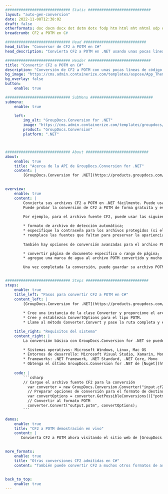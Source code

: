 ```yaml
---
############################# Static ############################
layout: "auto-gen-conversion"
date: 2022-11-08T12:38:02
draft: false
otherformats: doc docm docx dot dotm dotx fodp htm html mht mhtml odp odt otp pot potm potx pps ppsm ppsx ppt pptm pptx rtf
breadcrumb: CF2 a POTM en C#

############################# Head ############################
head_title: "Conversor de CF2 a POTM en C#"
head_description: "Convierta CF2 a POTM en .NET usando unas pocas líneas de código. Utilice la API de conversión de documentos de GroupDocs para convertir más de 160 formatos de archivo."

############################# Header ############################
title: "Convertir CF2 a POTM en C#"
description: "Conversión de CF2 a POTM con unas pocas líneas de código .NET"
bg_image: "https://cms.admin.containerize.com/templates/aspose/App_Themes/V3/images/bg/header1.png"
bg_overlay: false
button:
    enable: true

############################# SubMenu ############################
submenu:
    enable: true

    left:
        img_alt: "GroupDocs.Conversion for .NET"
        image: "https://cms.admin.containerize.com/templates/groupdocs/images/product-logos/90x90-noborder/groupdocs-conversion-net.png"
        product: "GroupDocs.Conversion"
        platform: ".NET"



############################# About ############################
about:
    enable: true
    title: "Acerca de la API de GroupDocs.Conversion for .NET"
    content: |
        [GroupDocs.Conversion for .NET](https://products.groupdocs.com/conversion/net/) se puede usar para convertir Microsoft Word, Excel, PowerPoint, PDF, Visio y otros formatos. GroupDocs.Conversion es una API independiente que es adecuada para sistemas internos y de back-end donde se requiere un alto rendimiento. No depende de ningún software como Microsoft u Open Office.
    

overview:
    enable: true
    content: |
        Convierta sus archivos CF2 a POTM en .NET fácilmente. Puede usar solo un par de líneas de código C# en cualquier plataforma de su elección, como Windows, Linux, macOS.
        Puede probar la conversión de CF2 a POTM de forma gratuita y evaluar la calidad de los resultados de la conversión. Junto con los escenarios de conversión de archivos simples, puede probar opciones más avanzadas para cargar el archivo de origen CF2 y para guardar el resultado de salida POTM. 
        
        Por ejemplo, para el archivo fuente CF2, puede usar las siguientes opciones de carga:

        * formato de archivo de detección automática;
        * especifique la contraseña para los archivos protegidos (si el formato de archivo lo admite);
        * reemplace las fuentes que faltan para preservar la apariencia del documento.
        
        También hay opciones de conversión avanzadas para el archivo POTM:

        * convertir página de documento específico o rango de página;
        * agregue una marca de agua al archivo POTM convertido y mucho más.

        Una vez completada la conversión, puede guardar su archivo POTM en la ruta del archivo local o en cualquier almacenamiento de terceros como FTP, Amazon S3, Google Drive, Dropbox, etc. Tenga en cuenta que para convertir CF2 a POTM no es necesario instalar ningún software adicional, como MS Office, Open Office, Adobe Acrobat Reader, etc.


############################# Steps ############################
steps:
    enable: true
    title_left: "Pasos para convertir CF2 a POTM en C#"
    content_left: |
        [GroupDocs.Conversion for .NET](https://products.groupdocs.com/conversion/net/) facilita a los desarrolladores convertir un archivo CF2 a POTM con unas pocas líneas de código.
        
        * Cree una instancia de la clase Converter y proporcione el archivo CF2 con la ruta completa
        * Cree y establezca ConvertOptions para el tipo POTM.
        * Llame al método Converter.Convert y pase la ruta completa y el formato (POTM) como parámetro

    title_right: "Requisitos del sistema"
    content_right: |
        La conversión básica con GroupDocs.Conversion for .NET se puede realizar en unos pocos pasos simples. Nuestras API son compatibles con todas las principales plataformas y sistemas operativos. Antes de ejecutar el código a continuación, asegúrese de tener instalados los siguientes requisitos previos en su sistema.

        * Sistemas operativos: Microsoft Windows, Linux, Mac OS
        * Entornos de desarrollo: Microsoft Visual Studio, Xamarin, MonoDevelop
        * Frameworks: .NET Framework, .NET Standard, .NET Core, Mono
        * Obtenga el último GroupDocs.Conversion for .NET de [Nuget](https://www.nuget.org/packages/groupdocs.conversion)
         
    code: |
        ```csharp    
        // Cargue el archivo fuente CF2 para la conversión
          var converter = new GroupDocs.Conversion.Converter("input.cf2");
          // Preparar opciones de conversión para el formato de destino POTM
          var convertOptions = converter.GetPossibleConversions()["potm"].ConvertOptions;
          // Convertir al formato POTM
          converter.Convert("output.potm", convertOptions);
        ```

demos:
    enable: true
    title: "CF2 a POTM demostración en vivo"
    content: |
       Convierta CF2 a POTM ahora visitando el sitio web de [GroupDocs.Conversion App](https://products.groupdocs.app/conversion/family). La demostración en línea tiene las siguientes ventajas
          

more_formats:
    enable: true
    title: "Otras conversiones CF2 admitidas en C#"
    content: "También puede convertir CF2 a muchos otros formatos de archivo. Consulte la lista a continuación."
       
       
back_to_top:
    enable: true
---
```

